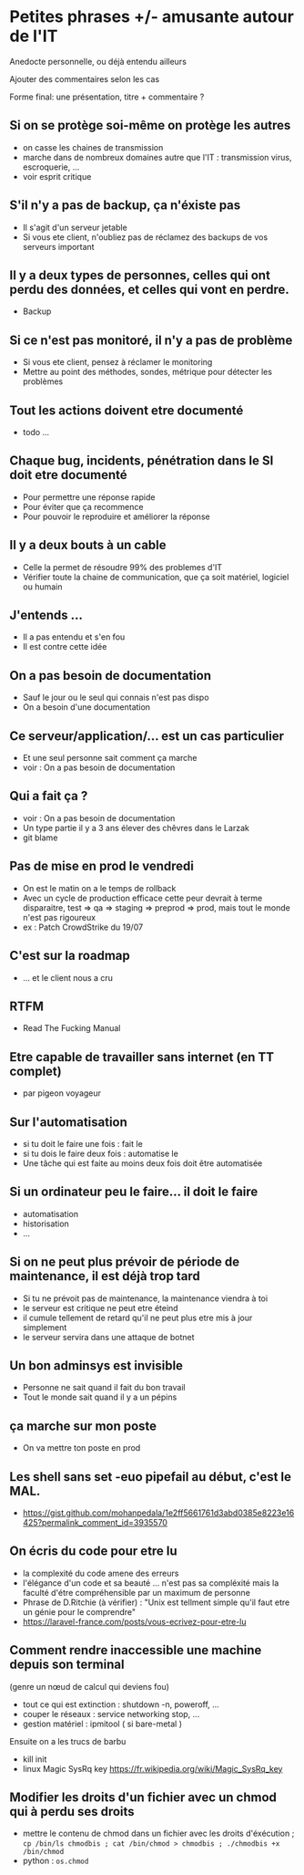 # Petites phrases +/- amusante autour de l'IT

Anedocte personnelle, ou déjà entendu ailleurs

Ajouter des commentaires selon les cas

Forme final: une présentation, titre + commentaire ?

## Si on se protège soi-même on protège les autres

* on casse les chaines de transmission
* marche dans de nombreux domaines autre que l'IT : transmission virus, escroquerie, ...
* voir esprit critique

## S'il n'y a pas de backup, ça n'éxiste pas

* Il s'agit d'un serveur jetable
* Si vous ete client, n'oubliez pas de réclamez des backups de vos serveurs important

## Il y a deux types de personnes, celles qui ont perdu des données, et celles qui vont en perdre.

* Backup

## Si ce n'est pas monitoré, il n'y a pas de problème

* Si vous ete client, pensez à réclamer le monitoring
* Mettre au point des méthodes, sondes, métrique pour détecter les problèmes

## Tout les actions doivent etre documenté

* todo ...

## Chaque bug, incidents, pénétration dans le SI doit etre documenté

* Pour permettre une réponse rapide
* Pour éviter que ça recommence
* Pour pouvoir le reproduire et améliorer la réponse

## Il y a deux bouts à un cable

* Celle la permet de résoudre 99% des problemes d'IT
* Vérifier toute la chaine de communication, que ça soit matériel, logiciel ou humain

## J'entends ...

* Il a pas entendu et s'en fou
* Il est contre cette idée

## On a pas besoin de documentation

* Sauf le jour ou le seul qui connais n'est pas dispo
* On a besoin d'une documentation

## Ce serveur/application/... est un cas particulier

* Et une seul personne sait comment ça marche
* voir : On a pas besoin de documentation

## Qui a fait ça ?

* voir : On a pas besoin de documentation
* Un type partie il y a 3 ans élever des chêvres dans le Larzak
* git blame

## Pas de mise en prod le vendredi

* On est le matin on a le temps de rollback
* Avec un cycle de production efficace cette peur devrait à terme disparaitre, test => qa => staging => preprod => prod, mais tout le monde n'est pas rigoureux
* ex : Patch CrowdStrike du 19/07

## C'est sur la roadmap

* ... et le client nous a cru

## RTFM

* Read The Fucking Manual

## Etre capable de travailler sans internet (en TT complet)

* par pigeon voyageur

## Sur l'automatisation

* si tu doit le faire une fois : fait le
* si tu dois le faire deux fois : automatise le
* Une tâche qui est faite au moins deux fois doit être automatisée

## Si un ordinateur peu le faire... il doit le faire

* automatisation
* historisation
* ...


## Si on ne peut plus prévoir de période de maintenance, il est déjà trop tard

* Si tu ne prévoit pas de maintenance, la maintenance viendra à toi
* le serveur est critique ne peut etre éteind
* il cumule tellement de retard qu'il ne peut plus etre mis à jour simplement
* le serveur servira dans une attaque de botnet

## Un bon adminsys est invisible

* Personne ne sait quand il fait du bon travail
* Tout le monde sait quand il y a un pépins

## ça marche sur mon poste

* On va mettre ton poste en prod

## Les shell sans set -euo pipefail au début, c'est le MAL.

* https://gist.github.com/mohanpedala/1e2ff5661761d3abd0385e8223e16425?permalink_comment_id=3935570

## On écris du code pour etre lu

* la complexité du code amene des erreurs
* l'élégance d'un code et sa beauté ... n'est pas sa compléxité mais la faculté d'étre compréhensible par un maximum de personne
* Phrase de D.Ritchie (à vérifier) : "Unix est tellment simple qu'il faut etre un génie pour le comprendre"
* https://laravel-france.com/posts/vous-ecrivez-pour-etre-lu

## Comment rendre inaccessible une machine depuis son terminal 
(genre un nœud de calcul qui deviens fou)

* tout ce qui est extinction : shutdown -n, poweroff, ...
* couper le réseaux : service networking stop, ...
* gestion matériel : ipmitool ( si bare-metal )

Ensuite on a les trucs de barbu
* kill init
* linux Magic SysRq key <https://fr.wikipedia.org/wiki/Magic_SysRq_key>

## Modifier les droits d'un fichier avec un chmod qui à perdu ses droits

* mettre le contenu de chmod dans un fichier avec les droits d'éxécution ; `cp /bin/ls chmodbis ; cat /bin/chmod > chmodbis ; ./chmodbis +x /bin/chmod`
* python : `os.chmod`
